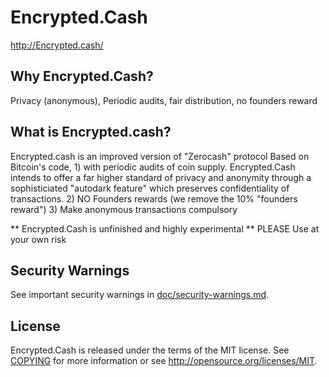 Encrypted.Cash
==============

http://Encrypted.cash/

Why Encrypted.Cash?
-------------------

Privacy (anonymous), Periodic audits, fair distribution, no founders reward

What is Encrypted.cash?
--------------

Encrypted.cash is an improved version of "Zerocash" protocol Based on Bitcoin's code, 1) with periodic audits of coin supply.
Encrypted.Cash intends to offer a far higher standard of privacy and anonymity through a sophisticiated "autodark feature" which preserves confidentiality of transactions.
2) NO Founders rewards (we remove the 10% "founders reward")
3) Make anonymous transactions compulsory

** Encrypted.Cash is unfinished and highly experimental ** PLEASE Use at your own risk



Security Warnings
-----------------

See important security warnings in
[doc/security-warnings.md](doc/security-warnings.md).

License
-------

Encrypted.Cash is released under the terms of the MIT license. See [COPYING](COPYING) for more
information or see http://opensource.org/licenses/MIT.

